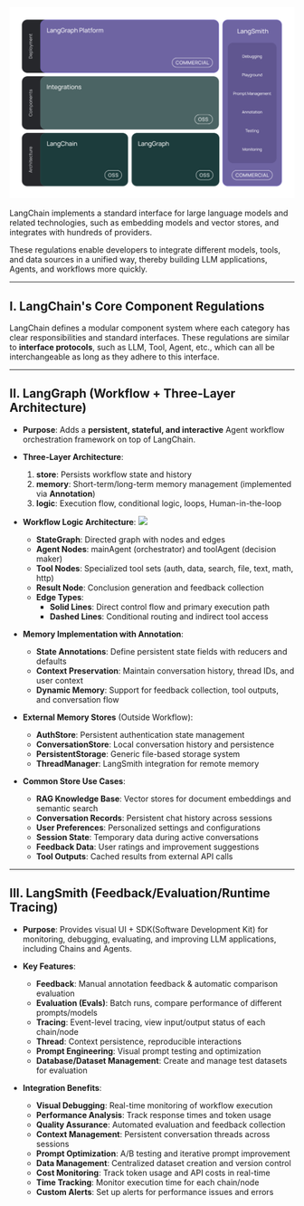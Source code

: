 ![](./resources/langchain_stack_112024_dark.svg)

LangChain implements a standard interface for large language models and related technologies, such as embedding models and vector stores, and integrates with hundreds of providers. 



These regulations enable developers to integrate different models, tools, and data sources in a unified way, thereby building LLM applications, Agents, and workflows more quickly.

------

##  I. LangChain's Core Component Regulations

LangChain defines a modular component system where each category has clear responsibilities and standard interfaces. These regulations are similar to **interface protocols**, such as LLM, Tool, Agent, etc., which can all be interchangeable as long as they adhere to this interface.


------

##  II. LangGraph (Workflow + Three-Layer Architecture)

* **Purpose**: Adds a **persistent, stateful, and interactive** Agent workflow orchestration framework on top of LangChain.

* **Three-Layer Architecture**:

  1. **store**: Persists workflow state and history
  2. **memory**: Short-term/long-term memory management (implemented via **Annotation**)
  3. **logic**: Execution flow, conditional logic, loops, Human-in-the-loop

* **Workflow Logic Architecture**:
![](./workflow.png)
  - **StateGraph**: Directed graph with nodes and edges
  - **Agent Nodes**: mainAgent (orchestrator) and toolAgent (decision maker)
  - **Tool Nodes**: Specialized tool sets (auth, data, search, file, text, math, http)
  - **Result Node**: Conclusion generation and feedback collection
  - **Edge Types**:
    - **Solid Lines**: Direct control flow and primary execution path
    - **Dashed Lines**: Conditional routing and indirect tool access

* **Memory Implementation with Annotation**:
  - **State Annotations**: Define persistent state fields with reducers and defaults
  - **Context Preservation**: Maintain conversation history, thread IDs, and user context
  - **Dynamic Memory**: Support for feedback collection, tool outputs, and conversation flow

* **External Memory Stores** (Outside Workflow):
  - **AuthStore**: Persistent authentication state management
  - **ConversationStore**: Local conversation history and persistence
  - **PersistentStorage**: Generic file-based storage system
  - **ThreadManager**: LangSmith integration for remote memory

* **Common Store Use Cases**:
  - **RAG Knowledge Base**: Vector stores for document embeddings and semantic search
  - **Conversation Records**: Persistent chat history across sessions
  - **User Preferences**: Personalized settings and configurations
  - **Session State**: Temporary data during active conversations
  - **Feedback Data**: User ratings and improvement suggestions
  - **Tool Outputs**: Cached results from external API calls

------

##  III. LangSmith (Feedback/Evaluation/Runtime Tracing)

* **Purpose**: Provides visual UI + SDK(Software Development Kit) for monitoring, debugging, evaluating, and improving LLM applications, including Chains and Agents.

* **Key Features**:
  - **Feedback**: Manual annotation feedback & automatic comparison evaluation
  - **Evaluation (Evals)**: Batch runs, compare performance of different prompts/models
  - **Tracing**: Event-level tracing, view input/output status of each chain/node
  - **Thread**: Context persistence, reproducible interactions
  - **Prompt Engineering**: Visual prompt testing and optimization
  - **Database/Dataset Management**: Create and manage test datasets for evaluation

* **Integration Benefits**:
  - **Visual Debugging**: Real-time monitoring of workflow execution
  - **Performance Analysis**: Track response times and token usage
  - **Quality Assurance**: Automated evaluation and feedback collection
  - **Context Management**: Persistent conversation threads across sessions
  - **Prompt Optimization**: A/B testing and iterative prompt improvement
  - **Data Management**: Centralized dataset creation and version control
  - **Cost Monitoring**: Track token usage and API costs in real-time
  - **Time Tracking**: Monitor execution time for each chain/node
  - **Custom Alerts**: Set up alerts for performance issues and errors

